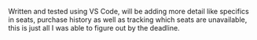 Written and tested using VS Code, will be adding more detail like specifics in seats, purchase history as well as tracking which seats are unavailable, this is just all I was able to figure out by the deadline.
